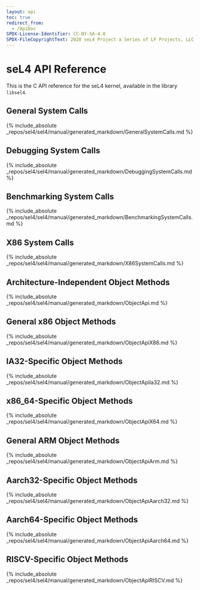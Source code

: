 ```yaml
---
layout: api
toc: true
redirect_from:
  - /ApiDoc
SPDX-License-Identifier: CC-BY-SA-4.0
SPDX-FileCopyrightText: 2020 seL4 Project a Series of LF Projects, LLC.
---
```


# seL4 API Reference

This is the C API reference for the seL4 kernel, available in the library
`libsel4`.

## General System Calls

{% include_absolute _repos/sel4/sel4/manual/generated_markdown/GeneralSystemCalls.md %}

## Debugging System Calls

{% include_absolute _repos/sel4/sel4/manual/generated_markdown/DebuggingSystemCalls.md %}

## Benchmarking System Calls

{% include_absolute _repos/sel4/sel4/manual/generated_markdown/BenchmarkingSystemCalls.md %}

## X86 System Calls

{% include_absolute _repos/sel4/sel4/manual/generated_markdown/X86SystemCalls.md %}

## Architecture-Independent Object Methods

{% include_absolute _repos/sel4/sel4/manual/generated_markdown/ObjectApi.md %}

## General x86 Object Methods

{% include_absolute _repos/sel4/sel4/manual/generated_markdown/ObjectApiX86.md %}

## IA32-Specific Object Methods

{% include_absolute _repos/sel4/sel4/manual/generated_markdown/ObjectApiIa32.md %}

## x86_64-Specific Object Methods

{% include_absolute _repos/sel4/sel4/manual/generated_markdown/ObjectApiX64.md %}

## General ARM Object Methods

{% include_absolute _repos/sel4/sel4/manual/generated_markdown/ObjectApiArm.md %}

## Aarch32-Specific Object Methods

{% include_absolute _repos/sel4/sel4/manual/generated_markdown/ObjectApiAarch32.md %}

## Aarch64-Specific Object Methods

{% include_absolute _repos/sel4/sel4/manual/generated_markdown/ObjectApiAarch64.md %}

## RISCV-Specific Object Methods

{% include_absolute _repos/sel4/sel4/manual/generated_markdown/ObjectApiRISCV.md %}
